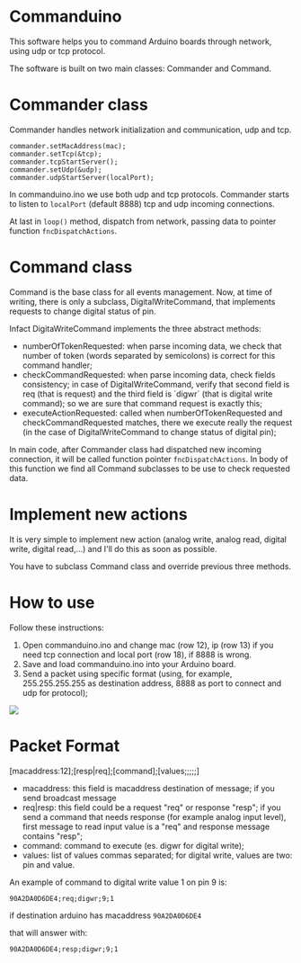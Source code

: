 Commanduino
===========

This software helps you to command Arduino boards through network, using udp or tcp protocol.

The software is built on two main classes: Commander and Command.

Commander class
===============

Commander handles network initialization and communication, udp and tcp.

    commander.setMacAddress(mac);
    commander.setTcp(&tcp);
    commander.tcpStartServer();
    commander.setUdp(&udp);
    commander.udpStartServer(localPort);

In commanduino.ino we use both udp and tcp protocols. Commander starts to listen to `localPort` (default 8888) tcp and udp incoming connections.

At last in `loop()` method, dispatch from network, passing data to pointer function `fncDispatchActions`.


Command class
=============

Command is the base class for all events management. Now, at time of writing, there is only a subclass, DigitalWriteCommand, that implements requests to change digital status of pin.

Infact DigitaWriteCommand implements the three abstract methods: 
- numberOfTokenRequested: when parse incoming data, we check that number of token (words separated by semicolons) is correct for this command handler;
- checkCommandRequested: when parse incoming data, check fields consistency; in case of DigitalWriteCommand, verify that second field is req (that is request) and the third field is ´digwr´ (that is digital write command); so we are sure that command request is exactly this;
- executeActionRequested: called when numberOfTokenRequested and checkCommandRequested matches, there we execute really the request (in the case of DigitalWriteCommand to change status of digital pin);

In main code, after Commander class had dispatched new incoming connection, it will be called function pointer `fncDispatchActions`. In body of this function we find all Command subclasses to be use to check requested data.


Implement new actions
=====================

It is very simple to implement new action (analog write, analog read, digital write, digital read,...) and I'll do this as soon as possible.

You have to subclass Command class and override previous three methods.

How to use
==========

Follow these instructions:

1. Open commanduino.ino and change mac (row 12), ip (row 13) if you need tcp connection and local port (row 18), if 8888 is wrong.
2. Save and load commanduino.ino into your Arduino board.
3. Send a packet using specific format (using, for example, 255.255.255.255 as destination address, 8888 as port to connect and udp for protocol);


![](https://cloud.githubusercontent.com/assets/4108673/5416418/7bc60cf6-822f-11e4-883a-9da7927827bc.jpg)


Packet Format
=============

[macaddress:12];[resp|req];[command];[values;;;;;]

- macaddress: this field is macaddress destination of message; if you send broadcast message
- req|resp: this field could be a request "req" or response "resp"; if you send a command that needs response (for example analog input level), first message to read input value is a "req" and response message contains "resp";
- command: command to execute (es. digwr for digital write);
- values: list of values commas separated; for digital write, values are two: pin and value.

An example of command to digital write value 1 on pin 9 is:

`90A2DA0D6DE4;req;digwr;9;1`

if destination arduino has macaddress `90A2DA0D6DE4`

that will answer with:

`90A2DA0D6DE4;resp;digwr;9;1`


